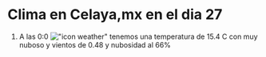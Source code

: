 # Clima en Celaya,mx en el dia 27

1. A las 0:0 !["icon weather"](http://openweathermap.org/img/w/04n.png) tenemos una temperatura de 15.4 C con muy nuboso y  vientos de 0.48 y nubosidad al 66%
